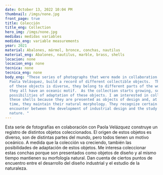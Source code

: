 ```yaml
---
date: October 13, 2022 10:04 PM
thumbnail: /imgs/none.jpg
front_page: true
title: Colección
title_eng: Collection
hero_img: /imgs/none.jpg
medidas: medidas variables
medidas_eng: variable measurements
year: 2021
material: Abalones, mármol, bronce, conchas, nautilus
material_eng: Abalones, nautilus, marble, brass, shells
locacion: none
locacion_eng: none
tecnica: none
tecnica_eng: none
body_eng: "These series of photographs that were made in collaboration with
  Paola Velásquez, build a record of different collectible objects.  The origin
  of these objects is diverse, they belong to different parts of the world, but
  they all have an oceanic motif.  As the collection starts growing, so the
  possibilities of adaptation of these objects. I am interested in collecting
  these shells because they are presented as objects of design and, at the same
  time, they maintain their natural morphology. They recognize certain points of
  encounter between the development of industrial design and the study of
  nature. "
---
```

Esta serie de fotografías en colaboración con Paola Velázquez construye un registro de distintos objetos coleccionados. El origen de estos objetos es diverso, son de distintas partes del mundo, pero todos tienen un motivo oceánico. A medida que la colección va creciendo, también las posibilidades de adaptación de estos objetos. Me interesa coleccionar estas conchas porque son presentados como objetos de diseño y al mismo tiempo mantienen su morfología natural. Dan cuenta de ciertos puntos de encuentro entre el desarrollo del diseño industrial y el estudio de la naturaleza.